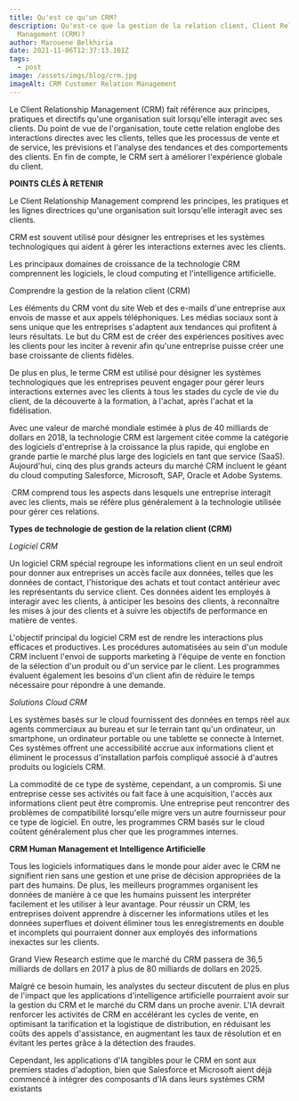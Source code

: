 ```yaml
---
title: Qu'est ce qu'un CRM?
description: Qu'est-ce que la gestion de la relation client, Client Relationship
  Management (CRM)?
author: Marouene Belkhiria
date: 2021-11-06T12:37:13.101Z
tags:
  - post
image: /assets/imgs/blog/crm.jpg
imageAlt: CRM Customer Relation Management
---
```

<!--StartFragment-->

Le Client Relationship Management (CRM) fait référence aux principes, pratiques et directifs qu'une organisation suit lorsqu'elle interagit avec ses clients. Du point de vue de l'organisation, toute cette relation englobe des interactions directes avec les clients, telles que les processus de vente et de service, les prévisions et l'analyse des tendances et des comportements des clients. En fin de compte, le CRM sert à améliorer l'expérience globale du client.



**POINTS CLÉS À RETENIR**

Le Client Relationship Management comprend les principes, les pratiques et les lignes directrices qu'une organisation suit lorsqu'elle interagit avec ses clients.

CRM est souvent utilisé pour désigner les entreprises et les systèmes technologiques qui aident à gérer les interactions externes avec les clients.

Les principaux domaines de croissance de la technologie CRM comprennent les logiciels, le cloud computing et l'intelligence artificielle.

Comprendre la gestion de la relation client (CRM)

Les éléments du CRM vont du site Web et des e-mails d'une entreprise aux envois de masse et aux appels téléphoniques. Les médias sociaux sont à sens unique que les entreprises s'adaptent aux tendances qui profitent à leurs résultats. Le but du CRM est de créer des expériences positives avec les clients pour les inciter à revenir afin qu'une entreprise puisse créer une base croissante de clients fidèles.



De plus en plus, le terme CRM est utilisé pour désigner les systèmes technologiques que les entreprises peuvent engager pour gérer leurs interactions externes avec les clients à tous les stades du cycle de vie du client, de la découverte à la formation, à l'achat, après l'achat et la fidélisation.



Avec une valeur de marché mondiale estimée à plus de 40 milliards de dollars en 2018, la technologie CRM est largement citée comme la catégorie des logiciels d'entreprise à la croissance la plus rapide, qui englobe en grande partie le marché plus large des logiciels en tant que service (SaaS). Aujourd'hui, cinq des plus grands acteurs du marché CRM incluent le géant du cloud computing Salesforce, Microsoft, SAP, Oracle et Adobe Systems.



 CRM comprend tous les aspects dans lesquels une entreprise interagit avec les clients, mais se réfère plus généralement à la technologie utilisée pour gérer ces relations.



**Types de technologie de gestion de la relation client (CRM)**



*Logiciel CRM*

Un logiciel CRM spécial regroupe les informations client en un seul endroit pour donner aux entreprises un accès facile aux données, telles que les données de contact, l'historique des achats et tout contact antérieur avec les représentants du service client. Ces données aident les employés à interagir avec les clients, à anticiper les besoins des clients, à reconnaître les mises à jour des clients et à suivre les objectifs de performance en matière de ventes.



L'objectif principal du logiciel CRM est de rendre les interactions plus efficaces et productives. Les procédures automatisées au sein d'un module CRM incluent l'envoi de supports marketing à l'équipe de vente en fonction de la sélection d'un produit ou d'un service par le client. Les programmes évaluent également les besoins d'un client afin de réduire le temps nécessaire pour répondre à une demande.



*Solutions Cloud CRM*

Les systèmes basés sur le cloud fournissent des données en temps réel aux agents commerciaux au bureau et sur le terrain tant qu'un ordinateur, un smartphone, un ordinateur portable ou une tablette se connecte à Internet. Ces systèmes offrent une accessibilité accrue aux informations client et éliminent le processus d'installation parfois compliqué associé à d'autres produits ou logiciels CRM.



La commodité de ce type de système, cependant, a un compromis. Si une entreprise cesse ses activités ou fait face à une acquisition, l'accès aux informations client peut être compromis. Une entreprise peut rencontrer des problèmes de compatibilité lorsqu'elle migre vers un autre fournisseur pour ce type de logiciel. En outre, les programmes CRM basés sur le cloud coûtent généralement plus cher que les programmes internes.



**CRM Human Management et Intelligence Artificielle**

Tous les logiciels informatiques dans le monde pour aider avec le CRM ne signifient rien sans une gestion et une prise de décision appropriées de la part des humains. De plus, les meilleurs programmes organisent les données de manière à ce que les humains puissent les interpréter facilement et les utiliser à leur avantage. Pour réussir un CRM, les entreprises doivent apprendre à discerner les informations utiles et les données superflues et doivent éliminer tous les enregistrements en double et incomplets qui pourraient donner aux employés des informations inexactes sur les clients.



Grand View Research estime que le marché du CRM passera de 36,5 milliards de dollars en 2017 à plus de 80 milliards de dollars en 2025.



Malgré ce besoin humain, les analystes du secteur discutent de plus en plus de l'impact que les applications d'intelligence artificielle pourraient avoir sur la gestion du CRM et le marché du CRM dans un proche avenir. L'IA devrait renforcer les activités de CRM en accélérant les cycles de vente, en optimisant la tarification et la logistique de distribution, en réduisant les coûts des appels d'assistance, en augmentant les taux de résolution et en évitant les pertes grâce à la détection des fraudes.



Cependant, les applications d'IA tangibles pour le CRM en sont aux premiers stades d'adoption, bien que Salesforce et Microsoft aient déjà commencé à intégrer des composants d'IA dans leurs systèmes CRM existants

<!--EndFragment-->